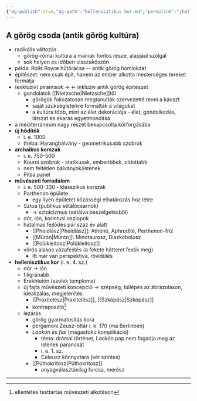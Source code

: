 ```yaml
---
{"dg-publish":true,"dg-path":"hellenisztikus kor.md","permalink":"/hellenisztikus-kor/"}
---
```


## A görög csoda (antik görög kultúra)
- radikális változás
	- görög-római kultúra a mainak fontos része, alapjául szolgál
	- sok helyen és időben visszaköszön
- példa: Rolls Royce hűtőrácsa -- antik görög homlokzat
- építészet: nem csak épít, hanem az ember alkotta mesterséges tereket formálja
- (exkluzív) piramisok -> <- inkluzív antik görög építészet
	- gondolatok [[Nietzsche\|Nietzsche]]től
		- görögök fokozatosan megtanulták szervezetté tenni a káoszt
		- saját szükségleteikre formálták a világukat
		- a kultúra több, mint az élet dekorációja - élet, gondolkodás, látszat és akarás egyetmondása
- a mediterráneum nagy részét bekapcsolta körforgásába
- **új hódítók**
	- i. e. 1000
	- théba: Harangbálvány - geometrikusabb szobrok
- **archaikus korszak**
	- i. e. 750-500
	- Kouroi szobrok - statikusak, emberibbek, oldottabb
	- nem feltétlen bálványok/istenek
	- Pitsa panel
- **művészeti forradalom**
	- i. e. 500-330 - klasszikus korszak
	- Parthenon épülete
		- egy ilyen épületet közösségi elhatározás hoz létre
	- Sztoa (publikus sétálócsarnok)
		- -> sztoicizmus (sétálva beszélgetésből)
	- dór, ión, korintusi oszlopok
	- hatalmas fejlődés pár száz év alatt
		- [[Pheidiász\|Pheidiász]]: Athéné, Aphrodité, Perthenon-fríz
		- [[Mürón\|Mürón]]: Minotaurosz, Diszkobolusz
		- [[Polükleitosz\|Polükleitosz]]
	- vörös alakos vázafestés (a fekete hátteret festik meg)
		- itt már van perspektíva, rövidülés
- **hellenisztikus kor** (i. e. 4. sz.)
	- dór -> ión
	- filigránabb
	- Erekhteión (szelek temploma)
	- új fajta művészeti koncepció -> szépség, túllépés az ábrázoláson, idealizálás, megjelenítés
		- [[Praxitelész\|Praxitelész]], [[Szkópász\|Szkópász]]
		- kontraposztó[^6]
	- lezárás
		- görög gyarmatosítás kora
		- pergamoni Zeusz-oltár i. e. 170 (ma Berlinben)
		- *Laokón és fiai* (magasfokú komplikáció)
			- téma: drámai történet, Laokón pap nem fogadja meg az istenek parancsát
			- i. e. 1. sz.
			- Celeusz könnyvtára (két szintes)
		- [[Püthokritosz\|Püthokritosz]]
			- anyagválasztásilag furcsa, merész

---
[^6]: ellentétes testtartás művészeti alkotáson